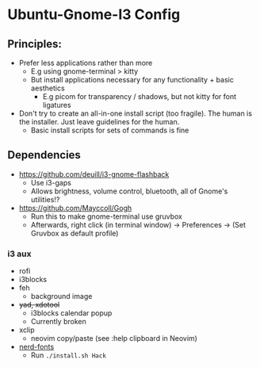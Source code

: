 # Ubuntu-Gnome-I3 Config

## Principles:
- Prefer less applications rather than more
    - E.g using gnome-terminal > kitty
    - But install applications necessary for any functionality + basic aesthetics
    	- E.g picom for transparency / shadows, but not kitty for font ligatures
- Don't try to create an all-in-one install script (too fragile). The human is the installer.
  Just leave guidelines for the human.
  - Basic install scripts for sets of commands is fine

## Dependencies
- https://github.com/deuill/i3-gnome-flashback
  - Use i3-gaps
  - Allows brightness, volume control, bluetooth, all of Gnome's utilities!?
- https://github.com/Mayccoll/Gogh
  - Run this to make gnome-terminal use gruvbox
  - Afterwards, right click (in terminal window) -> Preferences -> (Set Gruvbox as default profile)

### i3 aux
- rofi
- i3blocks
- feh
  - background image
- ~~yad, xdotool~~
  - i3blocks calendar popup
  - Currently broken
- xclip
  - neovim copy/paste (see :help clipboard in Neovim)
- [nerd-fonts](https://github.com/ryanoasis/nerd-fonts)
  - Run `./install.sh Hack`
